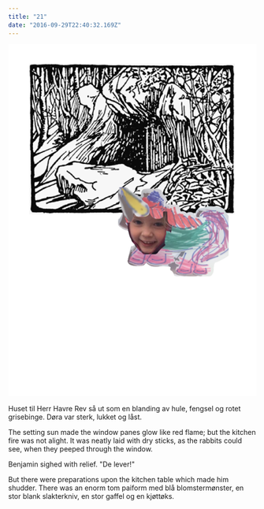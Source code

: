 ```yaml
---
title: "21"
date: "2016-09-29T22:40:32.169Z"
---
```


![GliseGeir Grevling & Herr Havre Rev](./13.1_Geir_Farger.png)

Huset til Herr Havre Rev så ut som en blanding av hule, fengsel og rotet grisebinge. Døra var sterk, lukket og låst.

<!-- This house was something between a cave, a prison, and a tumbledown pig-stye. There was a strong door, which was shut and locked. -->

The setting sun made the window panes glow like red flame; but the kitchen fire was not alight. It was neatly laid with dry sticks, as the rabbits could see, when they peeped through the window.

Benjamin sighed with relief.
"De lever!"

But there were preparations upon the kitchen table which made him shudder. There was an
enorm tom paiform med blå blomstermønster, en stor blank slakterkniv, en stor gaffel og en kjøttøks.

<!-- immense empty pie-dish of blue willow pattern, and a large carving knife and fork, and a chopper. -->

